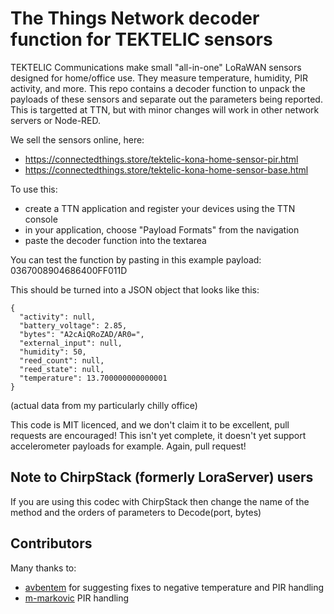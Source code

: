 # The Things Network decoder function for TEKTELIC sensors
TEKTELIC Communications make small "all-in-one" LoRaWAN sensors designed for home/office use. They measure temperature, humidity, PIR activity, and more. This repo contains a decoder function to unpack the payloads of these sensors and separate out the parameters being reported. This is targetted at TTN, but with minor changes will work in other network servers or Node-RED.

We sell the sensors online, here:
 * https://connectedthings.store/tektelic-kona-home-sensor-pir.html
 * https://connectedthings.store/tektelic-kona-home-sensor-base.html

To use this:
* create a TTN application and register your devices using the TTN console
* in your application, choose "Payload Formats" from the navigation
* paste the decoder function into the textarea

You can test the function by pasting in this example payload: 0367008904686400FF011D

This should be turned into a JSON object that looks like this:
```
{
  "activity": null,
  "battery_voltage": 2.85,
  "bytes": "A2cAiQRoZAD/AR0=",
  "external_input": null,
  "humidity": 50,
  "reed_count": null,
  "reed_state": null,
  "temperature": 13.700000000000001
}
```
(actual data from my particularly chilly office)

This code is MIT licenced, and we don't claim it to be excellent, pull requests are encouraged! This isn't yet complete, it doesn't yet support accelerometer payloads for example. Again, pull request!

## Note to ChirpStack (formerly LoraServer) users

If you are using this codec with ChirpStack then change the name of the method and the orders of parameters to Decode(port, bytes)

## Contributors
Many thanks to:
 * [avbentem](https://github.com/avbentem) for suggesting fixes to negative temperature and PIR handling
 * [m-markovic](https://github.com/m-markovic) PIR handling

